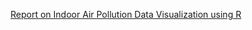 [Report on Indoor Air Pollution Data Visualization using R]([url](https://yun-jihyun.github.io/DataVisualization-IndoorAirPollution/FinalReport.html))
